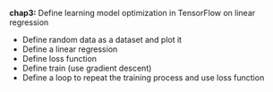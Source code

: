 
**chap3:** Define learning model optimization in TensorFlow on linear regression

- Define random data as a dataset and plot it
- Define a linear regression
- Define loss function
- Define train (use gradient descent)
- Define a loop to repeat the training process and use loss function
